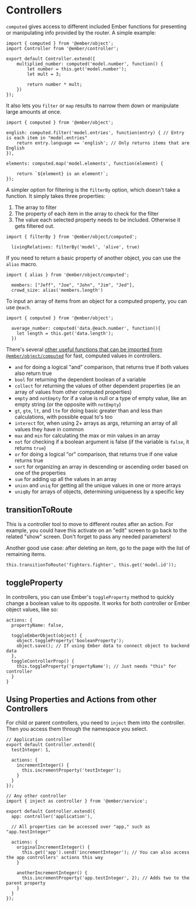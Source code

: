 # Controllers

`computed` gives access to different included Ember functions for presenting or manipulating info provided by the router. A simple example:

```
import { computed } from '@ember/object';
import Controller from '@ember/controller';

export default Controller.extend({
    multiplied_number: computed('model.number', function() {
        let number = this.get('model.number');
        let mult = 3;

        return number * mult;
    })
});
```

It also lets you `filter` or `map` results to narrow them down or manipulate large amounts at once.

```
import { computed } from '@ember/object';

english: computed.filter('model.entries', function(entry) { // Entry is each item in "model.entries"
    return entry.language == 'english'; // Only returns items that are English
}),

elements: computed.map('model.elements', function(element) {

    return `${element} is an element!`;
});
```

A simpler option for filtering is the `filterBy` option, which doesn't take a function. It simply takes three properties:

1. The array to filter
2. The property of each item in the array to check for the filter
3. The value each selected property needs to be included. Otherwise it gets filtered out.

```
import { filterBy } from '@ember/object/computed';

  livingRelatives: filterBy('model', 'alive', true)
```

If you need to return a basic property of another object, you can use the `alias` macro.

```
import { alias } from '@ember/object/computed';

  members: ["Jeff", "Joe", "John", "Jim", "Jed"],
  crowd_size: alias('members.length')
```

To input an array of items from an object for a computed property, you can use `@each`.

```
import { computed } from '@ember/object';

  average_number: computed('data.@each.number', function(){
    let length = this.get('data.length');
  })
```

There's several [other useful functions that can be imported from `@ember/object/computed`](https://emberjs.com/api/ember/release/modules/@ember%2Fobject) for fast, computed values in controllers.

* `and` for doing a logical "and" comparison, that returns true if both values also return true
* `bool` for returning the dependent boolean of a variable
* `collect` for returning the values of other dependent properties (ie an array of values from other computed properties)
* `empty` and `notEmpty` for if a value is null or a type of empty value, like an empty string (or the opposite with `notEmpty`)
* `gt`, `gte`, `lt`, and `lte` for doing basic greater than and less than calculations, with possible equal to's too
* `interect` for, when using 2+ arrays as args, returning an array of all values they have in common
* `max` and `min` for calculating the max or min values in an array
* `not` for checking if a boolean argument is false (if the variable is `false`, it returns `true`)
* `or` for doing a logical "or" comparison, that returns true if one value returns true
* `sort` for organizing an array in descending or ascending order based on one of the properties
* `sum` for adding up all the values in an array
* `union` and `uniq` for getting all the unique values in one or more arrays
* `uniqBy` for arrays of objects, determining uniqueness by a specific key

## transitionToRoute

This is a controller tool to move to different routes after an action. For example, you could have this activate on an "edit" screen to go back to the related "show" screen. Don't forget to pass any needed parameters!

Another good use case: after deleting an item, go to the page with the list of remaining items.

```
this.transitionToRoute('fighters.fighter', this.get('model.id'));
```

## toggleProperty

In controllers, you can use Ember's `toggleProperty` method to quickly change a boolean value to its opposite. It works for both controller or Ember object values, like so:

```
actions: {
  propertyName: false,

  toggleEmberObject(object) {
    object.toggleProperty('booleanProperty');
    object.save(); // If using Ember data to connect object to backend data
  },
  toggleControllerProp() {
    this.toggleProperty('propertyName'); // Just needs "this" for controller
  }
}
```

## Using Properties and Actions from other Controllers

For child or parent controllers, you need to `inject` them into the controller. Then you access them through the namespace you select.

```
// Application controller
export default Controller.extend({
  testInteger: 1,

  actions: {
    incrementInteger() {
      this.incrementProperty('testInteger');
    }
  }
});

// Any other controller
import { inject as controller } from '@ember/service';

export default Controller.extend({
  app: controller('application'),

  // All properties can be accessed over "app," such as "app.testInteger"

  actions: {
    originalIncrementInteger() {
      this.get('app').send('incrementInteger'); // You can also access the app controllers' actions this way
    }

    anotherIncrementInteger() {
      this.incrementProperty('app.testInteger', 2); // Adds two to the parent property
    }
  }
});
```
